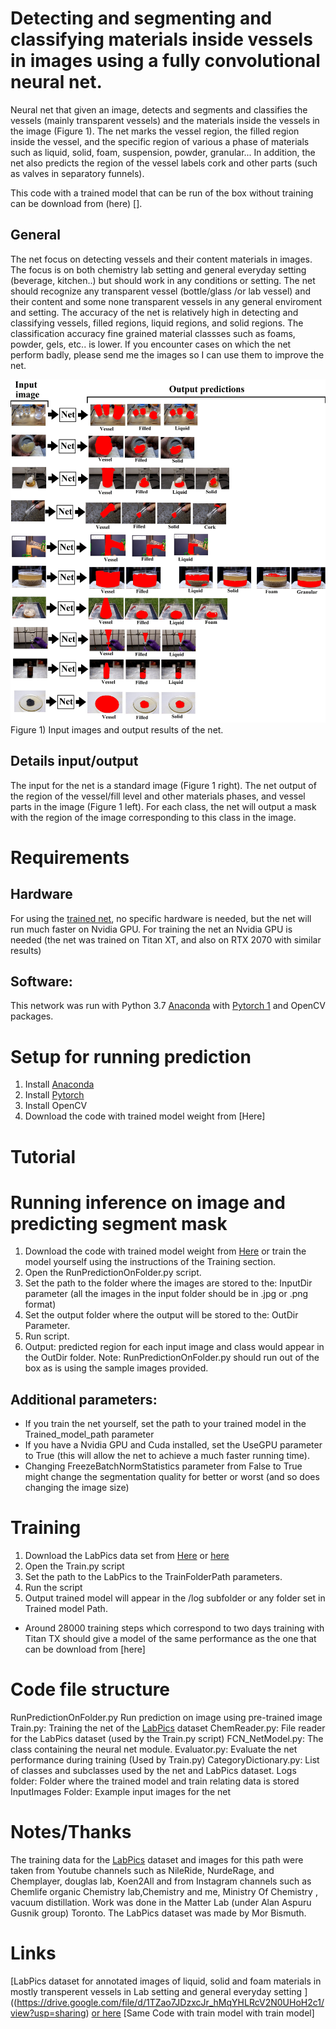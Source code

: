 ﻿# Detecting and segmenting and classifying materials inside vessels in images using a fully convolutional neural net.


Neural net that given an image, detects and segments and classifies the vessels (mainly transparent vessels) and the materials inside the vessels in the image (Figure 1). The net marks the vessel region, the filled region inside the vessel, and the specific region of various a phase of materials such as liquid, solid, foam, suspension, powder, granular... In addition, the net also predicts the region of the vessel labels cork and other parts (such as valves in separatory funnels).  


This code with a trained model that can be run of the box without training can be download from (here) [].
## General 
The net focus on detecting vessels and their content materials in images. The focus is on both chemistry lab setting and general everyday setting (beverage, kitchen..) but should work in any conditions or setting. The net should recognize  any transparent vessel (bottle/glass /or lab vessel) and their content and some none transparent vessels in any general enviroment and setting. The accuracy of the net is relatively high in detecting and classifying vessels, filled regions, liquid regions, and solid regions. The classification accuracy  fine grained material classses such as foams, powder, gels, etc.. is  lower. If you encounter cases on which the net perform badly, please send me the images so I can use them to improve the net.


 ![](/Figure1.jpg)
Figure 1) Input images and output results of the net.
 


## Details input/output
The input for the net is a standard image (Figure 1 right).
The net output of the region of the vessel/fill level and other materials phases, and vessel parts in the image (Figure 1 left). For each class, the net will output a mask with the region of the image corresponding to this class in the image.








# Requirements
## Hardware
For using the [trained net](), no specific hardware is needed, but the net will run much faster on Nvidia GPU.
For training the net an Nvidia GPU is needed (the net was trained on Titan XT, and also on RTX 2070 with similar results)
## Software:
This network was run with Python 3.7 [Anaconda](https://www.anaconda.com/download/) with  [Pytorch 1](https://pytorch.org/) and OpenCV packages.




# Setup for running prediction
1) Install [Anaconda](https://www.anaconda.com/download/)
2) Install [Pytorch](https://pytorch.org/)
2) Install OpenCV
3) Download the code with trained model weight from [Here]


# Tutorial


# Running inference on image and predicting segment mask
1. Download the code with trained model weight from [Here]() or train the model yourself using the instructions of the Training section.
2. Open the RunPredictionOnFolder.py script.
3. Set the path to the folder where the images are stored to the: InputDir parameter (all the images in the input folder should be in .jpg or .png format)
4. Set the output folder where the output will be stored to the: OutDir Parameter.
5. Run script. 
6. Output: predicted region for each input image and class would appear in the OutDir folder. 
Note: RunPredictionOnFolder.py should run out of the box as is using the sample images provided.
  ## Additional parameters:
* If you train the net yourself, set the path to your  trained model  in the Trained_model_path parameter
*  If you have a Nvidia GPU and Cuda installed, set the UseGPU parameter to True (this will allow the net to achieve a much faster running time).
* Changing FreezeBatchNormStatistics parameter from False to True might change the segmentation quality for better or worst (and so does changing the image size)




# Training
1. Download the LabPics data set from [Here](https://drive.google.com/file/d/1TZao7JDzxcJr_hMqYHLRcV2N0UHoH2c1/view?usp=sharing) or [here](https://drive.google.com/file/d/1gfaM_6eZjtg7dkFShGl1gIfsXzj1KjIX/view?usp=sharing)
2. Open the Train.py script
3. Set the path to the LabPics to the TrainFolderPath parameters.
4. Run the script 
5. Output trained model will appear in the /log subfolder or any folder set in Trained model Path.


* Around 28000 training steps which correspond to two days training with Titan TX should give a model of the same performance as the one that can be download from [here]
# Code file structure
RunPredictionOnFolder.py Run prediction on image using pre-trained image
Train.py: Training the net of the [LabPics](https://drive.google.com/file/d/1TZao7JDzxcJr_hMqYHLRcV2N0UHoH2c1/view?usp=sharing) dataset
ChemReader.py: File reader for the LabPics dataset (used by the Train.py script)
FCN_NetModel.py: The class containing the neural net module.
Evaluator.py: Evaluate the net performance during training (Used by Train.py)
CategoryDictionary.py: List of classes and subclasses used by the net and LabPics dataset.
Logs folder: Folder where the trained model and train relating data is stored
InputImages Folder: Example input images for the net


# Notes/Thanks
The training data for the [LabPics](https://drive.google.com/file/d/1TZao7JDzxcJr_hMqYHLRcV2N0UHoH2c1/view?usp=sharing) dataset and images for this path were taken from Youtube channels such as NileRide, NurdeRage, and Chemplayer, douglas lab, Koen2All and from Instagram channels such as Chemlife organic Chemistry lab,Chemistry and me, Ministry Of Chemistry , vacuum distillation.
Work was done in the Matter Lab (under Alan Aspuru Gusnik group) Toronto.
The LabPics dataset was made by Mor Bismuth.

# Links
[LabPics dataset for annotated images of liquid, solid and foam materials in mostly transperent vessels in Lab setting and general everyday setting ]((https://drive.google.com/file/d/1TZao7JDzxcJr_hMqYHLRcV2N0UHoH2c1/view?usp=sharing) [or here](https://drive.google.com/file/d/1gfaM_6eZjtg7dkFShGl1gIfsXzj1KjIX/view?usp=sharing)
[Same Code with train model with train model]
